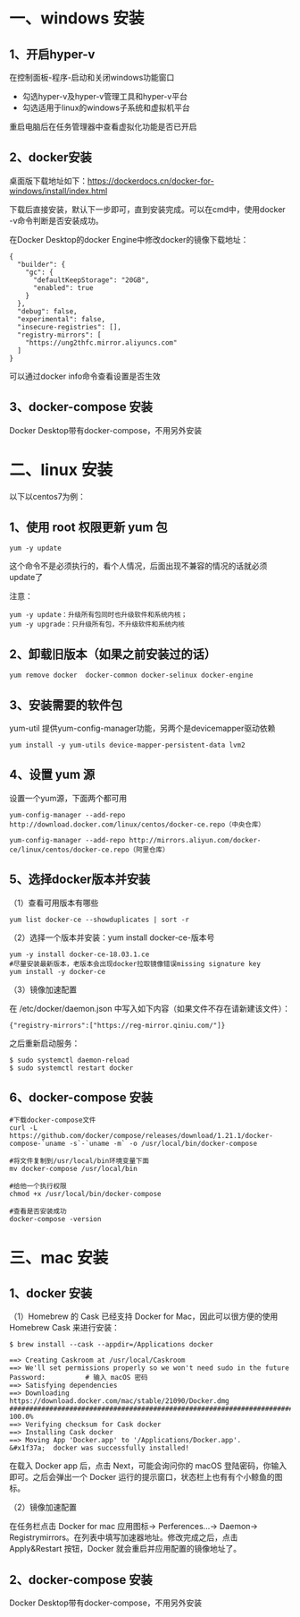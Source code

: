 # 一、windows 安装
## 1、开启hyper-v
在控制面板-程序-启动和关闭windows功能窗口
- 勾选hyper-v及hyper-v管理工具和hyper-v平台
- 勾选适用于linux的windows子系统和虚拟机平台

重启电脑后在任务管理器中查看虚拟化功能是否已开启
## 2、docker安装
桌面版下载地址如下：https://dockerdocs.cn/docker-for-windows/install/index.html

下载后直接安装，默认下一步即可，直到安装完成。可以在cmd中，使用docker -v命令判断是否安装成功。

在Docker Desktop的docker Engine中修改docker的镜像下载地址：
```
{
  "builder": {
    "gc": {
      "defaultKeepStorage": "20GB",
      "enabled": true
    }
  },
  "debug": false,
  "experimental": false,
  "insecure-registries": [],
  "registry-mirrors": [
    "https://ung2thfc.mirror.aliyuncs.com"
  ]
}
```
可以通过docker info命令查看设置是否生效
## 3、docker-compose 安装
Docker Desktop带有docker-compose，不用另外安装
# 二、linux 安装
以下以centos7为例：
## 1、使用 root 权限更新 yum 包
```
yum -y update
```
这个命令不是必须执行的，看个人情况，后面出现不兼容的情况的话就必须update了

注意：
```
yum -y update：升级所有包同时也升级软件和系统内核；
yum -y upgrade：只升级所有包，不升级软件和系统内核
```
## 2、卸载旧版本（如果之前安装过的话）
```
yum remove docker  docker-common docker-selinux docker-engine
```
## 3、安装需要的软件包
yum-util 提供yum-config-manager功能，另两个是devicemapper驱动依赖
```
yum install -y yum-utils device-mapper-persistent-data lvm2
```
## 4、设置 yum 源

设置一个yum源，下面两个都可用
```
yum-config-manager --add-repo http://download.docker.com/linux/centos/docker-ce.repo（中央仓库）

yum-config-manager --add-repo http://mirrors.aliyun.com/docker-ce/linux/centos/docker-ce.repo（阿里仓库）
```
## 5、选择docker版本并安装
（1）查看可用版本有哪些
```
yum list docker-ce --showduplicates | sort -r
```
（2）选择一个版本并安装：yum install docker-ce-版本号
```
yum -y install docker-ce-18.03.1.ce
#尽量安装最新版本，老版本会出现docker拉取镜像错误missing signature key
yum install -y docker-ce
```
（3）镜像加速配置

在 /etc/docker/daemon.json 中写入如下内容（如果文件不存在请新建该文件）：
```
{"registry-mirrors":["https://reg-mirror.qiniu.com/"]}
```
之后重新启动服务：
```
$ sudo systemctl daemon-reload
$ sudo systemctl restart docker
```
## 6、docker-compose 安装
```
#下载docker-compose文件
curl -L https://github.com/docker/compose/releases/download/1.21.1/docker-compose-`uname -s`-`uname -m` -o /usr/local/bin/docker-compose

#将文件复制到/usr/local/bin环境变量下面
mv docker-compose /usr/local/bin

#给他一个执行权限
chmod +x /usr/local/bin/docker-compose

#查看是否安装成功
docker-compose -version
```
# 三、mac 安装
## 1、docker 安装
（1）Homebrew  的 Cask 已经支持 Docker for Mac，因此可以很方便的使用 Homebrew Cask 来进行安装：
```
$ brew install --cask --appdir=/Applications docker

==> Creating Caskroom at /usr/local/Caskroom
==> We'll set permissions properly so we won't need sudo in the future
Password:          # 输入 macOS 密码
==> Satisfying dependencies
==> Downloading https://download.docker.com/mac/stable/21090/Docker.dmg
######################################################################## 100.0%
==> Verifying checksum for Cask docker
==> Installing Cask docker
==> Moving App 'Docker.app' to '/Applications/Docker.app'.
&#x1f37a;  docker was successfully installed!
```
在载入 Docker app 后，点击 Next，可能会询问你的 macOS 登陆密码，你输入即可。之后会弹出一个 Docker 运行的提示窗口，状态栏上也有有个小鲸鱼的图标。

（2）镜像加速配置

在任务栏点击 Docker for mac 应用图标-> Perferences...-> Daemon-> Registrymirrors。在列表中填写加速器地址。修改完成之后，点击 Apply&Restart 按钮，Docker 就会重启并应用配置的镜像地址了。

## 2、docker-compose 安装
Docker Desktop带有docker-compose，不用另外安装